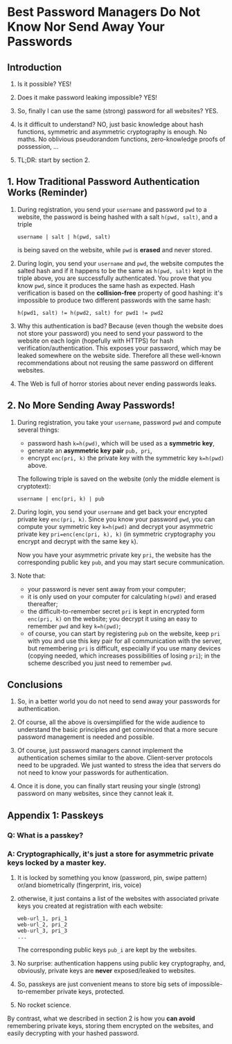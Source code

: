 # Best Password Managers Do Not Know Nor Send Away Your Passwords

## Introduction

1. Is it possible? YES!

2. Does it make password leaking impossible? YES!

3. So, finally I can use the same (strong) password 
for all websites? YES.

4. Is it difficult to understand? NO, just basic 
knowledge about hash functions, symmetric and asymmetric
cryptography is enough. No maths. No oblivious pseudorandom 
functions, zero-knowledge proofs of possession, ...
5. TL;DR: start by section 2.


## 1. How Traditional Password Authentication Works (Reminder)

1. During registration, you send your `username` and password `pwd` to
   a website, the password is being hashed with a salt `h(pwd, salt)`,
   and a triple
   ```
   username | salt | h(pwd, salt)
   ```
   is being saved on the website, while `pwd` is **erased** and 
   never stored.
2. During login, you send your `username` and `pwd`, the website 
   computes the salted hash and if it happens to be the same as
   `h(pwd, salt)` kept in the triple above, you are successfully
   authenticated. You prove that you know `pwd`, since
   it produces the same hash as expected. 
   Hash verification is based on the 
   **collision-free** property
   of good hashing: it's impossible to produce two different 
   passwords with the same hash:
   ```
   h(pwd1, salt) != h(pwd2, salt) for pwd1 != pwd2
   ```
3. Why this authentication is bad? Because (even though the
   website does not store your password) you need to send your 
   password to the website on each login (hopefully with HTTPS)
   for hash verification/authentication.
   This exposes your password, which may be leaked somewhere
   on the website side. Therefore all these well-known 
   recommendations about not reusing the same password
   on different websites.

4. The Web is full of horror stories about never ending passwords leaks.


## 2. No More Sending Away Passwords!

1. During registration, you take your `username`, password `pwd`
   and compute several things:
   - password hash `k=h(pwd)`, which will be used as a 
     **symmetric key**,
   - generate an **asymmetric key pair** `pub, pri`,
   - encrypt `enc(pri, k)` the private key with the symmetric
     key `k=h(pwd)` above.
   
   The following triple is saved on the website (only the
   middle element is cryptotext):

   ```
   username | enc(pri, k) | pub
   ```

2. During login, you send your `username` and get back your
   encrypted private key `enc(pri, k)`. Since you know your 
   password `pwd`, you can compute your symmetric key
   `k=h(pwd)` and decrypt your asymmetric private key
   `pri=enc(enc(pri, k), k)` (in symmetric cryptography you encrypt 
   and decrypt with the same key `k`).

   Now you have your asymmetric private key `pri`, the website
   has the corresponding public key `pub`, and you may start 
   secure communication.

3. Note that:
   - your password is never sent away from your computer;
   - it is only used on your computer for calculating `h(pwd)`
     and erased thereafter;
   - the difficult-to-remember secret `pri` is kept in encrypted 
     form `enc(pri, k)` on the website; you decrypt it 
     using an easy to remember `pwd` and key `k=h(pwd)`;
   - of course, you can start by registering `pub` on the
     website, keep `pri` with you and use this key pair 
     for all communication with the server, but remembering `pri`
     is difficult, especially if you use many devices (copying 
     needed, which increases possibilities of losing `pri`); 
     in the scheme described you just need to remember `pwd`.

## Conclusions

1. So, in a better world you do not need to send away
   your passwords for authentication.

2. Of course, all the above is oversimplified for the wide audience
to understand the basic principles and get convinced that a more 
secure password management is needed and possible.

3. Of course, just password managers cannot implement the 
   authentication schemes similar to the above. Client-server
   protocols need to be upgraded. We just wanted to stress
   the idea that servers do not need to know your passwords
   for authentication.

4. Once it is done, you can finally start reusing your single 
   (strong) password on many websites, since they cannot leak it.


## Appendix 1: Passkeys

### Q: What is a passkey?

### A: Cryptographically, it's just a store for asymmetric private keys locked by a master key.

1. It is locked by something you know (password, pin, swipe 
   pattern) or/and biometrically (fingerprint, iris, voice)

2. otherwise, it just contains a list of the websites with 
   associated private keys you created at registration with
   each website:
   ```
   web-url_1, pri_1
   web-url_2, pri_2
   web-url_3, pri_3
   ...
   ```
   The corresponding public keys `pub_i` are kept by the 
   websites.

3. No surprise: authentication happens using public key 
   cryptography, and, obviously, private keys are **never**
   exposed/leaked to websites.
4. So, passkeys are just convenient means to store big sets 
   of impossible-to-remember private keys, protected.
5. No rocket science.

By contrast, what we described in section 2 is how you **can 
avoid** remembering private keys, storing them encrypted 
on the websites, and easily decrypting with your hashed 
password.
